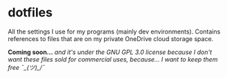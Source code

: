 # dotfiles
All the settings I use for my programs (mainly dev environments). Contains references to files that are on my private OneDrive cloud storage space.

**Coming soon...**
*and it's under the GNU GPL 3.0 license because I don't want these files sold for commercial uses, because... I want to keep them free ¯\_(ツ)_/¯*
